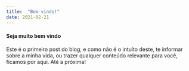 ```yaml
---
title:  "Bem vindo!"
date: 2021-02-21
---
```


#### Seja muito bem vindo

Este é o primeiro post do blog, e como não é o intuíto deste, te informar sobre a minha vida, ou trazer qualquer conteúdo relevante para você, ficamos por aqui.
Até a próxima!
